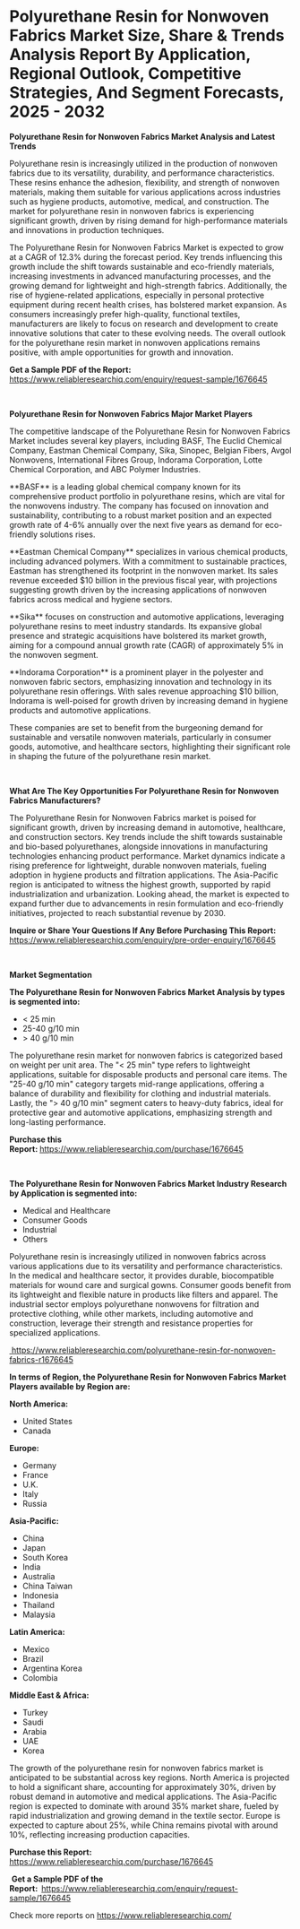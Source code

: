 <p><h1>Polyurethane Resin for Nonwoven Fabrics Market Size, Share & Trends Analysis Report By Application, Regional Outlook, Competitive Strategies, And Segment Forecasts, 2025 - 2032</h1></p><p><strong>Polyurethane Resin for Nonwoven Fabrics Market Analysis and Latest Trends</strong></p>
<p><p>Polyurethane resin is increasingly utilized in the production of nonwoven fabrics due to its versatility, durability, and performance characteristics. These resins enhance the adhesion, flexibility, and strength of nonwoven materials, making them suitable for various applications across industries such as hygiene products, automotive, medical, and construction. The market for polyurethane resin in nonwoven fabrics is experiencing significant growth, driven by rising demand for high-performance materials and innovations in production techniques.</p><p>The Polyurethane Resin for Nonwoven Fabrics Market is expected to grow at a CAGR of 12.3% during the forecast period. Key trends influencing this growth include the shift towards sustainable and eco-friendly materials, increasing investments in advanced manufacturing processes, and the growing demand for lightweight and high-strength fabrics. Additionally, the rise of hygiene-related applications, especially in personal protective equipment during recent health crises, has bolstered market expansion. As consumers increasingly prefer high-quality, functional textiles, manufacturers are likely to focus on research and development to create innovative solutions that cater to these evolving needs. The overall outlook for the polyurethane resin market in nonwoven applications remains positive, with ample opportunities for growth and innovation.</p></p>
<p><strong>Get a Sample PDF of the Report:&nbsp;</strong> <a href="https://www.reliableresearchiq.com/enquiry/request-sample/1676645?utm_campaign=2302&utm_medium=2&utm_source=Github&utm_content=ia&utm_term=24032025&utm_id=polyurethane-resin-for-nonwoven-fabrics">https://www.reliableresearchiq.com/enquiry/request-sample/1676645</a></p>
<p>&nbsp;</p>
<p><strong>Polyurethane Resin for Nonwoven Fabrics Major Market Players</strong></p>
<p><p>The competitive landscape of the Polyurethane Resin for Nonwoven Fabrics Market includes several key players, including BASF, The Euclid Chemical Company, Eastman Chemical Company, Sika, Sinopec, Belgian Fibers, Avgol Nonwovens, International Fibres Group, Indorama Corporation, Lotte Chemical Corporation, and ABC Polymer Industries.</p><p>**BASF** is a leading global chemical company known for its comprehensive product portfolio in polyurethane resins, which are vital for the nonwovens industry. The company has focused on innovation and sustainability, contributing to a robust market position and an expected growth rate of 4-6% annually over the next five years as demand for eco-friendly solutions rises.</p><p>**Eastman Chemical Company** specializes in various chemical products, including advanced polymers. With a commitment to sustainable practices, Eastman has strengthened its footprint in the nonwoven market. Its sales revenue exceeded $10 billion in the previous fiscal year, with projections suggesting growth driven by the increasing applications of nonwoven fabrics across medical and hygiene sectors.</p><p>**Sika** focuses on construction and automotive applications, leveraging polyurethane resins to meet industry standards. Its expansive global presence and strategic acquisitions have bolstered its market growth, aiming for a compound annual growth rate (CAGR) of approximately 5% in the nonwoven segment.</p><p>**Indorama Corporation** is a prominent player in the polyester and nonwoven fabric sectors, emphasizing innovation and technology in its polyurethane resin offerings. With sales revenue approaching $10 billion, Indorama is well-poised for growth driven by increasing demand in hygiene products and automotive applications.</p><p>These companies are set to benefit from the burgeoning demand for sustainable and versatile nonwoven materials, particularly in consumer goods, automotive, and healthcare sectors, highlighting their significant role in shaping the future of the polyurethane resin market.</p></p>
<p>&nbsp;</p>
<p><strong>What Are The Key Opportunities For Polyurethane Resin for Nonwoven Fabrics Manufacturers?</strong></p>
<p><p>The Polyurethane Resin for Nonwoven Fabrics market is poised for significant growth, driven by increasing demand in automotive, healthcare, and construction sectors. Key trends include the shift towards sustainable and bio-based polyurethanes, alongside innovations in manufacturing technologies enhancing product performance. Market dynamics indicate a rising preference for lightweight, durable nonwoven materials, fueling adoption in hygiene products and filtration applications. The Asia-Pacific region is anticipated to witness the highest growth, supported by rapid industrialization and urbanization. Looking ahead, the market is expected to expand further due to advancements in resin formulation and eco-friendly initiatives, projected to reach substantial revenue by 2030.</p></p>
<p><strong>Inquire or Share Your Questions If Any Before Purchasing This Report:</strong> <a href="https://www.reliableresearchiq.com/enquiry/pre-order-enquiry/1676645?utm_campaign=2302&utm_medium=2&utm_source=Github&utm_content=ia&utm_term=24032025&utm_id=polyurethane-resin-for-nonwoven-fabrics">https://www.reliableresearchiq.com/enquiry/pre-order-enquiry/1676645</a></p>
<p>&nbsp;</p>
<p><strong>Market Segmentation</strong></p>
<p><strong>The Polyurethane Resin for Nonwoven Fabrics Market Analysis by types is segmented into:</strong></p>
<p><ul><li>< 25 min</li><li>25-40 g/10 min</li><li>> 40 g/10 min</li></ul></p>
<p><p>The polyurethane resin market for nonwoven fabrics is categorized based on weight per unit area. The "< 25 min" type refers to lightweight applications, suitable for disposable products and personal care items. The "25-40 g/10 min" category targets mid-range applications, offering a balance of durability and flexibility for clothing and industrial materials. Lastly, the "> 40 g/10 min" segment caters to heavy-duty fabrics, ideal for protective gear and automotive applications, emphasizing strength and long-lasting performance.</p></p>
<p><strong>Purchase this Report:&nbsp;</strong><a href="https://www.reliableresearchiq.com/purchase/1676645?utm_campaign=2302&utm_medium=2&utm_source=Github&utm_content=ia&utm_term=24032025&utm_id=polyurethane-resin-for-nonwoven-fabrics">https://www.reliableresearchiq.com/purchase/1676645</a></p>
<p>&nbsp;</p>
<p><strong>The Polyurethane Resin for Nonwoven Fabrics Market Industry Research by Application is segmented into:</strong></p>
<p><ul><li>Medical and Healthcare</li><li>Consumer Goods</li><li>Industrial</li><li>Others</li></ul></p>
<p><p>Polyurethane resin is increasingly utilized in nonwoven fabrics across various applications due to its versatility and performance characteristics. In the medical and healthcare sector, it provides durable, biocompatible materials for wound care and surgical gowns. Consumer goods benefit from its lightweight and flexible nature in products like filters and apparel. The industrial sector employs polyurethane nonwovens for filtration and protective clothing, while other markets, including automotive and construction, leverage their strength and resistance properties for specialized applications.</p></p>
<p><a href="https://www.reliableresearchiq.com/polyurethane-resin-for-nonwoven-fabrics-r1676645?utm_campaign=2302&utm_medium=2&utm_source=Github&utm_content=ia&utm_term=24032025&utm_id=polyurethane-resin-for-nonwoven-fabrics">&nbsp;https://www.reliableresearchiq.com/polyurethane-resin-for-nonwoven-fabrics-r1676645</a></p>
<p><strong>In terms of Region, the Polyurethane Resin for Nonwoven Fabrics Market Players available by Region are:</strong></p>
<p>
    <p> <strong> North America: </strong>
        <ul>
            <li>United States</li>
            <li>Canada</li>
        </ul>
        </p> 
    <p> <strong> Europe: </strong>
        <ul>
            <li>Germany</li>
            <li>France</li>
            <li>U.K.</li>
            <li>Italy</li>
            <li>Russia</li>
        </ul>
        </p> 
    <p> <strong> Asia-Pacific: </strong>
        <ul>
            <li>China</li>
            <li>Japan</li>
            <li>South Korea</li>
            <li>India</li>
            <li>Australia</li>
            <li>China Taiwan</li>
            <li>Indonesia</li>
            <li>Thailand</li>
            <li>Malaysia</li>
        </ul>
        </p> 
    <p> <strong> Latin America: </strong>
        <ul>
            <li>Mexico</li>
            <li>Brazil</li>
            <li>Argentina Korea</li>
            <li>Colombia</li>
        </ul>
        </p> 
    <p> <strong> Middle East & Africa: </strong>
        <ul>
            <li>Turkey</li>
            <li>Saudi</li>
            <li>Arabia</li>
            <li>UAE</li>
            <li>Korea</li>
        </ul>
    </p>
    </p>
<p><p>The growth of the polyurethane resin for nonwoven fabrics market is anticipated to be substantial across key regions. North America is projected to hold a significant share, accounting for approximately 30%, driven by robust demand in automotive and medical applications. The Asia-Pacific region is expected to dominate with around 35% market share, fueled by rapid industrialization and growing demand in the textile sector. Europe is expected to capture about 25%, while China remains pivotal with around 10%, reflecting increasing production capacities.</p></p>
<p><strong>Purchase this Report: </strong><a href="https://www.reliableresearchiq.com/purchase/1676645?utm_campaign=2302&utm_medium=2&utm_source=Github&utm_content=ia&utm_term=24032025&utm_id=polyurethane-resin-for-nonwoven-fabrics">https://www.reliableresearchiq.com/purchase/1676645</a></p>
<p>&nbsp;<strong>Get a Sample PDF of the Report:&nbsp;&nbsp;</strong><a href="https://www.reliableresearchiq.com/enquiry/request-sample/1676645?utm_campaign=2302&utm_medium=2&utm_source=Github&utm_content=ia&utm_term=24032025&utm_id=polyurethane-resin-for-nonwoven-fabrics">https://www.reliableresearchiq.com/enquiry/request-sample/1676645</a></p>
<p><strong></strong></p>
<p>Check more reports on <a href="https://www.reliableresearchiq.com/?utm_campaign=2302&utm_medium=2&utm_source=Github&utm_content=ia&utm_term=24032025&utm_id=polyurethane-resin-for-nonwoven-fabrics">https://www.reliableresearchiq.com/</a></p>